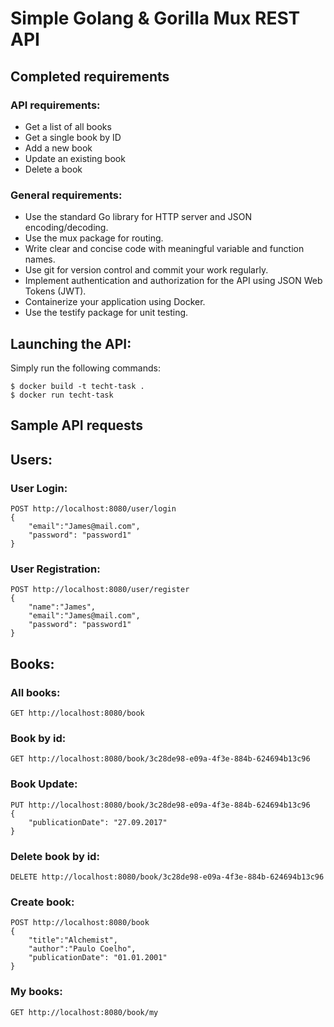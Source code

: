 # Simple Golang & Gorilla Mux REST API

## Completed requirements

### API requirements:

- Get a list of all books
- Get a single book by ID
- Add a new book
- Update an existing book
- Delete a book

### General requirements:

- Use the standard Go library for HTTP server and JSON encoding/decoding.
- Use the mux package for routing.
- Write clear and concise code with meaningful variable and function names.
- Use git for version control and commit your work regularly.
- Implement authentication and authorization for the API using JSON Web Tokens (JWT).
- Containerize your application using Docker.
- Use the testify package for unit testing.

## Launching the API:

Simply run the following commands:

```
$ docker build -t techt-task .
$ docker run techt-task
```

## Sample API requests

## Users:

### User Login:

```
POST http://localhost:8080/user/login
{
    "email":"James@mail.com",
    "password": "password1"
}
```

### User Registration:

```
POST http://localhost:8080/user/register
{
    "name":"James",
    "email":"James@mail.com",
    "password": "password1"
}
```

## Books:

### All books:

```
GET http://localhost:8080/book
```

### Book by id:

```
GET http://localhost:8080/book/3c28de98-e09a-4f3e-884b-624694b13c96
```

### Book Update:

```
PUT http://localhost:8080/book/3c28de98-e09a-4f3e-884b-624694b13c96
{
    "publicationDate": "27.09.2017"
}
```

### Delete book by id:

```
DELETE http://localhost:8080/book/3c28de98-e09a-4f3e-884b-624694b13c96
```

### Create book:

```
POST http://localhost:8080/book
{
    "title":"Alchemist",
    "author":"Paulo Coelho",
    "publicationDate": "01.01.2001"
}
```

### My books:

```
GET http://localhost:8080/book/my
```
